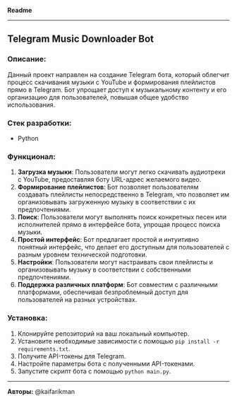 **Readme**

---

## Telegram Music Downloader Bot

### Описание:
Данный проект направлен на создание Telegram бота, который облегчит процесс скачивания музыки с YouTube и формирования плейлистов прямо в Telegram. Бот упрощает доступ к музыкальному контенту и его организацию для пользователей, повышая общее удобство использования.

### Стек разработки:
- Python

### Функционал:
1. **Загрузка музыки**: Пользователи могут легко скачивать аудиотреки с YouTube, предоставляя боту URL-адрес желаемого видео.
2. **Формирование плейлистов**: Бот позволяет пользователям создавать плейлисты непосредственно в Telegram, что позволяет им организовывать загруженную музыку в соответствии с их предпочтениями.
3. **Поиск**: Пользователи могут выполнять поиск конкретных песен или исполнителей прямо в интерфейсе бота, упрощая процесс поиска музыки.
4. **Простой интерфейс**: Бот предлагает простой и интуитивно понятный интерфейс, что делает его доступным для пользователей с разным уровнем технической подготовки.
5. **Настройки**: Пользователи могут настраивать свои плейлисты и организовывать музыку в соответствии с собственными предпочтениями.
6. **Поддержка различных платформ**: Бот совместим с различными платформами, обеспечивая безпроблемный доступ для пользователей на разных устройствах.

### Установка:
1. Клонируйте репозиторий на ваш локальный компьютер.
2. Установите необходимые зависимости с помощью `pip install -r requirements.txt`.
3. Получите API-токены для Telegram.
4. Настройте параметры бота с полученными API-токенами.
5. Запустите скрипт бота с помощью `python main.py`.

---

**Авторы:** @kaifarikman

